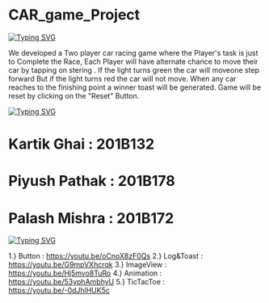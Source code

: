# CAR_game_Project

[![Typing SVG](https://readme-typing-svg.herokuapp.com?lines=Project+Description)](https://git.io/typing-svg)

We developed a Two player car racing game where the Player's task is just to Complete the  Race,
Each Player will have alternate chance to move their car by tapping on stering .
If the light turns green the car will moveone step forward But if the light turns red the car will not move.
When any car reaches to the finishing point a winner toast will be generated. 
Game will be reset by clicking on the "Reset" Button.

[![Typing SVG](https://readme-typing-svg.herokuapp.com?color=49F750&lines=Contributors)](https://git.io/typing-svg)

# Kartik Ghai   : 201B132
# Piyush Pathak : 201B178
# Palash Mishra : 201B172

[![Typing SVG](https://readme-typing-svg.herokuapp.com?color=F72118&lines=References)](https://git.io/typing-svg)

1.} Button     : https://youtu.be/oCnoX8zF0Qs
2.} Log&Toast  : https://youtu.be/G9mpVXhcrqk
3.} ImageView  : https://youtu.be/Hj5mvo8TuRo
4.} Animation  : https://youtu.be/53yphAmbhyU
5.} TicTacToe  : https://youtu.be/-0dJhlHUK5c

